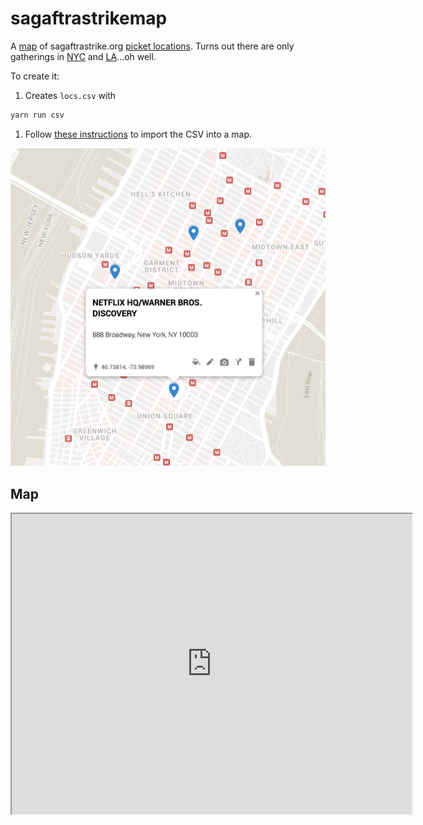 # sagaftrastrikemap

A [map](https://www.google.com/maps/d/edit?mid=1wyqQiFfwRoIQOT_bw_XfoXgp5nCEW-I&usp=sharing) of sagaftrastrike.org [picket locations](https://www.sagaftrastrike.org/picket-schedule-locations). Turns out there are only gatherings in [NYC](https://www.google.com/maps/d/edit?mid=1wyqQiFfwRoIQOT_bw_XfoXgp5nCEW-I&ll=40.745562463040436%2C-73.98301997102885&z=14) and [LA](https://www.google.com/maps/d/edit?mid=1wyqQiFfwRoIQOT_bw_XfoXgp5nCEW-I&ll=33.99587812188659%2C-118.27350501944001&z=11)...oh well.

To create it:

1. Creates `locs.csv` with
  
  ```bash
  yarn run csv
  ```

1. Follow [these instructions](https://colettebecker.medium.com/how-to-import-a-bunch-of-addresses-on-to-google-maps-all-at-once-ad8212b87f2d) to import the CSV into a map.

![Example](./doc/nyc.png)


## Map

<iframe src="https://www.google.com/maps/d/embed?mid=1wyqQiFfwRoIQOT_bw_XfoXgp5nCEW-I&ehbc=2E312F" width="640" height="480"></iframe>
